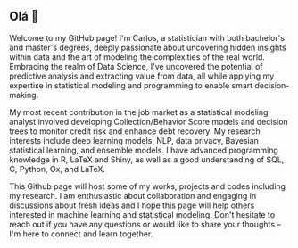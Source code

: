 ## Olá 👋


Welcome to my GitHub page! I'm Carlos, a statistician with both bachelor's and master's degrees, deeply passionate about uncovering hidden insights within data and the art of modeling the complexities of the real world. Embracing the realm of Data Science, I've uncovered the potential of predictive analysis and extracting value from data, all while applying my expertise in statistical modeling and programming to enable smart decision-making.

My most recent contribution in the job market as a statistical modeling analyst involved developing Collection/Behavior Score models and decision trees to monitor credit risk and enhance debt recovery. My research interests include deep learning models, NLP, data privacy, Bayesian statistical learning, and ensemble models. I have advanced programming knowledge in R, LaTeX and Shiny, as well as a good understanding of SQL, C, Python, Ox,  and LaTeX.

This Github page will host some of my works, projects and codes including my research.  I am enthusiastic about collaboration and engaging in discussions about fresh ideas and I hope this page will help others interested in machine learning and statistical modeling. Don't hesitate to reach out if you have any questions or would like to share your thoughts – I'm here to connect and learn together. 

<!--
**camilafernanda2/camilafernanda2** is a ✨ _special_ ✨ repository because its `README.md` (this file) appears on your GitHub profile.

Here are some ideas to get you started:

- 🔭 I’m currently working on ...
- 🌱 I’m currently learning ...
- 👯 I’m looking to collaborate on ...
- 🤔 I’m looking for help with ...
- 💬 Ask me about ...
- 📫 How to reach me: ...
- 😄 Pronouns: ...
- ⚡ Fun fact: ...
-->
